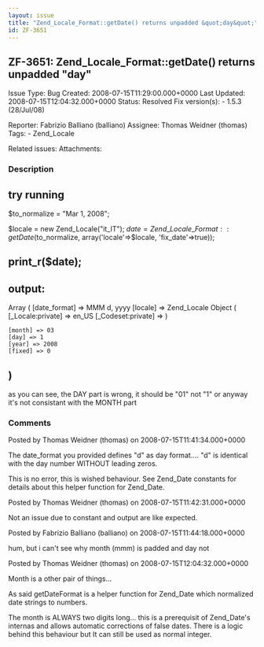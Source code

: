 ```yaml
---
layout: issue
title: "Zend_Locale_Format::getDate() returns unpadded &quot;day&quot;"
id: ZF-3651
---
```


ZF-3651: Zend\_Locale\_Format::getDate() returns unpadded "day"
---------------------------------------------------------------

 Issue Type: Bug Created: 2008-07-15T11:29:00.000+0000 Last Updated: 2008-07-15T12:04:32.000+0000 Status: Resolved Fix version(s): - 1.5.3 (28/Jul/08)
 
 Reporter:  Fabrizio Balliano (balliano)  Assignee:  Thomas Weidner (thomas)  Tags: - Zend\_Locale
 
 Related issues: 
 Attachments: 
### Description

try running
-----------

$to\_normalize = "Mar 1, 2008";

$locale = new Zend\_Locale("it\_IT"); $date = Zend\_Locale\_Format::getDate($to\_normalize, array('locale'=>$locale, 'fix\_date'=>true));

print\_r($date);
----------------

output:
-------

Array ( [date\_format] => MMM d, yyyy [locale] => Zend\_Locale Object ( [\_Locale:private] => en\_US [\_Codeset:private] => )

 
    [month] => 03
    [day] => 1
    [year] => 2008
    [fixed] => 0


)
-

as you can see, the DAY part is wrong, it should be "01" not "1" or anyway it's not consistant with the MONTH part

 

 

### Comments

Posted by Thomas Weidner (thomas) on 2008-07-15T11:41:34.000+0000

The date\_format you provided defines "d" as day format.... "d" is identical with the day number WITHOUT leading zeros.

This is no error, this is wished behaviour. See Zend\_Date constants for details about this helper function for Zend\_Date.

 

 

Posted by Thomas Weidner (thomas) on 2008-07-15T11:42:31.000+0000

Not an issue due to constant and output are like expected.

 

 

Posted by Fabrizio Balliano (balliano) on 2008-07-15T11:44:18.000+0000

hum, but i can't see why month (mmm) is padded and day not

 

 

Posted by Thomas Weidner (thomas) on 2008-07-15T12:04:32.000+0000

Month is a other pair of things...

As said getDateFormat is a helper function for Zend\_Date which normalized date strings to numbers.

The month is ALWAYS two digits long... this is a prerequisit of Zend\_Date's internas and allows automatic corrections of false dates. There is a logic behind this behaviour but It can still be used as normal integer.

 

 